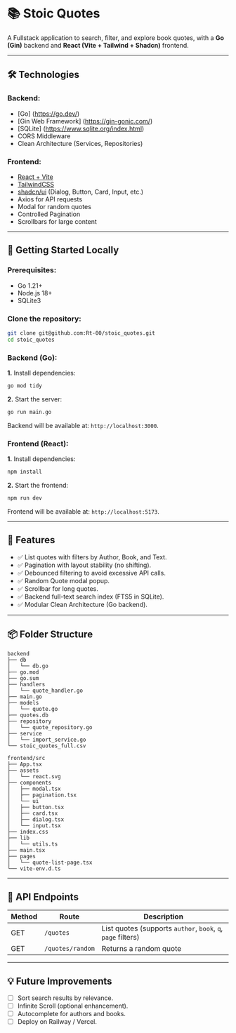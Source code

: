 # 📚 Stoic Quotes

A Fullstack application to search, filter, and explore book quotes, with a **Go (Gin)** backend and **React (Vite + Tailwind + Shadcn)** frontend.

---

## 🛠️ Technologies

### Backend:

- [Go] (https://go.dev/)
- [Gin Web Framework] (https://gin-gonic.com/)
- [SQLite] (https://www.sqlite.org/index.html)
- CORS Middleware
- Clean Architecture (Services, Repositories)

### Frontend:

- [React + Vite](https://vitejs.dev/)
- [TailwindCSS](https://tailwindcss.com/)
- [shadcn/ui](https://ui.shadcn.dev/) (Dialog, Button, Card, Input, etc.)
- Axios for API requests
- Modal for random quotes
- Controlled Pagination
- Scrollbars for large content

---

## 🚀 Getting Started Locally

### Prerequisites:

- Go 1.21+
- Node.js 18+
- SQLite3

### Clone the repository:

```bash
git clone git@github.com:Rt-00/stoic_quotes.git
cd stoic_quotes
```

### Backend (Go):

**1.** Install dependencies:

```bash
go mod tidy
```

**2.** Start the server:

```bash
go run main.go
```

Backend will be available at: `http://localhost:3000`.

### Frontend (React):

**1.** Install dependencies:

```bash
npm install
```

**2.** Start the frontend:

```bash
npm run dev
```

Frontend will be available at: `http://localhost:5173`.

---

## 📝 Features

- ✅ List quotes with filters by Author, Book, and Text.
- ✅ Pagination with layout stability (no shifting).
- ✅ Debounced filtering to avoid excessive API calls.
- ✅ Random Quote modal popup.
- ✅ Scrollbar for long quotes.
- ✅ Backend full-text search index (FTS5 in SQLite).
- ✅ Modular Clean Architecture (Go backend).

---

## 📦 Folder Structure

```
backend
├── db
│   └── db.go
├── go.mod
├── go.sum
├── handlers
│   └── quote_handler.go
├── main.go
├── models
│   └── quote.go
├── quotes.db
├── repository
│   └── quote_repository.go
├── service
│   └── import_service.go
└── stoic_quotes_full.csv
```

```
frontend/src
├── App.tsx
├── assets
│   └── react.svg
├── components
│   ├── modal.tsx
│   ├── pagination.tsx
│   └── ui
│   ├── button.tsx
│   ├── card.tsx
│   ├── dialog.tsx
│   └── input.tsx
├── index.css
├── lib
│   └── utils.ts
├── main.tsx
├── pages
│   └── quote-list-page.tsx
└── vite-env.d.ts
```
---

## 📄 API Endpoints

| Method | Route            | Description                                                  |
| ------ | ---------------- | ------------------------------------------------------------ |
| GET    | `/quotes`        | List quotes (supports `author`, `book`, `q`, `page` filters) |
| GET    | `/quotes/random` | Returns a random quote                                       |

---

## 💡 Future Improvements

- [ ] Sort search results by relevance.
- [ ] Infinite Scroll (optional enhancement).
- [ ] Autocomplete for authors and books.
- [ ] Deploy on Railway / Vercel.
